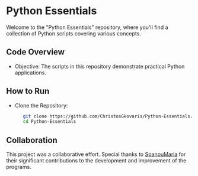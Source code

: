 # Python Essentials

Welcome to the "Python Essentials" repository, where you'll find a collection of Python scripts covering various concepts.


## Code Overview
- Objective: The scripts in this repository demonstrate practical Python applications.


## How to Run
- Clone the Repository:
  ```bash
     git clone https://github.com/ChristosGkovaris/Python-Essentials.git
     cd Python-Essentials


## Collaboration
This project was a collaborative effort. Special thanks to [SpanouMaria](https://github.com/SpanouMaria) for their significant contributions to the development and improvement of the programs.
